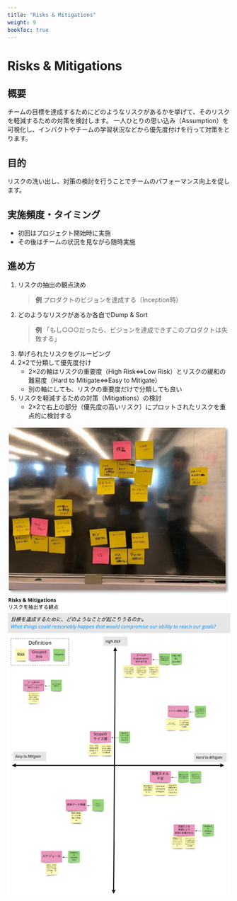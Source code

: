 ```yaml
---
title: "Risks & Mitigations"
weight: 9
bookToc: true
---
```


# Risks & Mitigations

## 概要
チームの目標を達成するためにどのようなリスクがあるかを挙げて、そのリスクを軽減するための対策を検討します。
一人ひとりの思い込み（Assumption）を可視化し、インパクトやチームの学習状況などから優先度付けを行って対策をとります。

## 目的 
リスクの洗い出し、対策の検討を行うことでチームのパフォーマンス向上を促します。

## 実施頻度・タイミング
- 初回はプロジェクト開始時に実施
- その後はチームの状況を見ながら随時実施

## 進め方
1. リスクの抽出の観点決め
   >**例**
   >プロダクトのビジョンを達成する（Inception時）
1. どのようなリスクがあるか各自でDump & Sort
   >**例**
   >「もし○○○だったら、ビジョンを達成できずこのプロダクトは失敗する」
1. 挙げられたリスクをグルーピング
1. 2×2で分類して優先度付け
   - 2×2の軸はリスクの重要度（High Risk⇔Low Risk）とリスクの緩和の難易度（Hard to Mitigate⇔Easy to Mitigate）
   - 別の軸にしても、リスクの重要度だけで分類しても良い
1. リスクを軽減するための対策（Mitigations）の検討
   - 2×2で右上の部分（優先度の高いリスク）にプロットされたリスクを重点的に検討する

![riskactivity](riskactivity.jpg)
![riskmitigation](riskmitigation.jpg)
